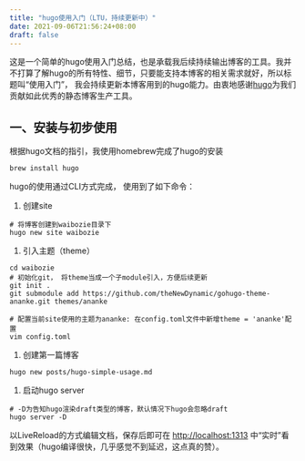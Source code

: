 ```yaml
---
title: "hugo使用入门（LTU，持续更新中）"
date: 2021-09-06T21:56:24+08:00
draft: false
---
```


这是一个简单的hugo使用入门总结，也是承载我后续持续输出博客的工具。我并不打算了解hugo的所有特性、细节，只要能支持本博客的相关需求就好，所以标题叫“使用入门”， 我会持续更新本博客用到的hugo能力。由衷地感谢[hugo](https://gohugo.io/)为我们贡献如此优秀的静态博客生产工具。

## 一、安装与初步使用

根据hugo文档的指引，我使用homebrew完成了hugo的安装

``` shell
brew install hugo
```

hugo的使用通过CLI方式完成， 使用到了如下命令：

1. 创建site

``` shell
# 将博客创建到waibozie目录下
hugo new site waibozie
```

1. 引入主题（theme）

```shell
cd waibozie
# 初始化git， 将theme当成一个子module引入，方便后续更新
git init .
git submodule add https://github.com/theNewDynamic/gohugo-theme-ananke.git themes/ananke

# 配置当前site使用的主题为ananke: 在config.toml文件中新增theme = 'ananke'配置
vim config.toml
```

1. 创建第一篇博客

```shell
hugo new posts/hugo-simple-usage.md
```

1. 启动hugo server

```shell
# -D为告知hugo渲染draft类型的博客，默认情况下hugo会忽略draft
hugo server -D
```

以LiveReload的方式编辑文档，保存后即可在 <http://localhost:1313> 中“实时”看到效果（hugo编译很快，几乎感觉不到延迟，这点真的赞）。

